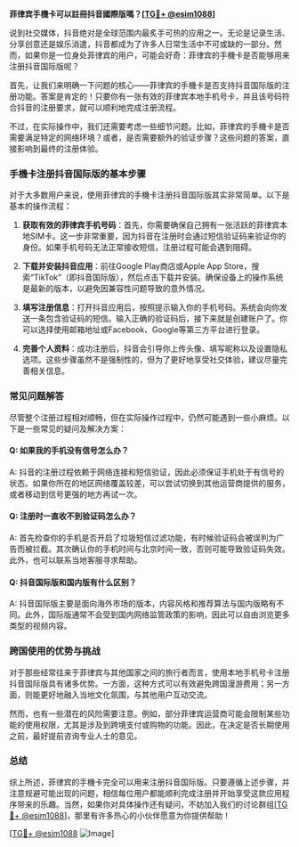 **菲律宾手機卡可以註冊抖音國際版嗎？[[TG💪+ @esim1088](https://t.me/s/esim1088)]**

说到社交媒体，抖音绝对是全球范围内最炙手可热的应用之一。无论是记录生活、分享创意还是娱乐消遣，抖音都成为了许多人日常生活中不可或缺的一部分。然而，如果你是一位身处菲律宾的用户，可能会好奇：菲律宾的手機卡是否能够用来注册抖音国际版呢？

首先，让我们来明确一下问题的核心——菲律宾的手機卡是否支持抖音国际版的注册功能。答案是肯定的！只要你有一张有效的菲律宾本地手机号卡，并且该号码符合抖音的注册要求，就可以顺利地完成注册流程。

不过，在实际操作中，我们还需要考虑一些细节问题。比如，菲律宾的手機卡是否需要满足特定的网络环境？或者，是否需要额外的验证步骤？这些问题的答案，直接影响到最终的注册体验。

### 手機卡注册抖音国际版的基本步骤

对于大多数用户来说，使用菲律宾的手機卡注册抖音国际版其实非常简单。以下是基本的操作流程：

1. **获取有效的菲律宾手机号码**：首先，你需要确保自己拥有一张活跃的菲律宾本地SIM卡。这一步非常重要，因为抖音在注册时会通过短信验证码来验证你的身份。如果手机号码无法正常接收短信，注册过程可能会遇到阻碍。

2. **下载并安装抖音应用**：前往Google Play商店或Apple App Store，搜索“TikTok”（即抖音国际版），然后点击下载并安装。确保设备上的操作系统是最新的版本，以避免因兼容性问题导致的意外情况。

3. **填写注册信息**：打开抖音应用后，按照提示输入你的手机号码。系统会向你发送一条包含验证码的短信。输入正确的验证码后，接下来就是创建账户了。你可以选择使用邮箱地址或Facebook、Google等第三方平台进行登录。

4. **完善个人资料**：成功注册后，抖音会引导你上传头像、填写昵称以及设置隐私选项。这些步骤虽然不是强制性的，但为了更好地享受社交体验，建议尽量完善相关信息。

### 常见问题解答

尽管整个注册过程相对顺畅，但在实际操作过程中，仍然可能遇到一些小麻烦。以下是一些常见的疑问及解决方案：

#### Q: 如果我的手机没有信号怎么办？
A: 抖音的注册过程依赖于网络连接和短信验证，因此必须保证手机处于有信号的状态。如果你所在的地区网络覆盖较差，可以尝试切换到其他运营商提供的服务，或者移动到信号更强的地方再试一次。

#### Q: 注册时一直收不到验证码怎么办？
A: 首先检查你的手机是否开启了垃圾短信过滤功能，有时候验证码会被误判为广告而被拦截。其次确认你的手机时间与北京时间一致，否则可能导致验证码失效。此外，也可以联系当地客服寻求帮助。

#### Q: 抖音国际版和国内版有什么区别？
A: 抖音国际版主要是面向海外市场的版本，内容风格和推荐算法与国内版略有不同。此外，国际版通常不会受到国内网络监管政策的影响，因此可以自由浏览更多类型的视频内容。

### 跨国使用的优势与挑战

对于那些经常往来于菲律宾与其他国家之间的旅行者而言，使用本地手机号卡注册抖音国际版具有诸多优势。一方面，这种方式可以有效避免跨国漫游费用；另一方面，则能更好地融入当地文化氛围，与其他用户互动交流。

然而，也有一些潜在的风险需要注意。例如，部分菲律宾运营商可能会限制某些功能的使用权限，尤其是涉及到跨境支付或购物的功能。因此，在决定是否长期使用之前，最好提前咨询专业人士的意见。

### 总结

综上所述，菲律宾的手機卡完全可以用来注册抖音国际版。只要遵循上述步骤，并注意规避可能出现的问题，相信每位用户都能顺利完成注册并开始享受这款应用程序带来的乐趣。当然，如果你对具体操作还有疑问，不妨加入我们的讨论群组[[TG💪+ @esim1088](https://t.me/s/esim1088)]，那里有许多热心的小伙伴愿意为你提供帮助！

[[TG💪+ @esim1088](https://t.me/s/esim1088) ![Image](https://i.postimg.cc/4NQfJmqS/Snipaste-2025-05-13-00-14-12.png)]
